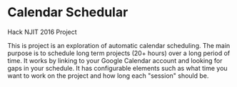 # Calendar Schedular
Hack NJIT 2016 Project

This is project is an exploration of automatic calendar scheduling. The main purpose is to schedule long term projects (20+ hours) over a long period of time. It works by linking to your Google Calendar account and looking for gaps in your schedule. It has configurable elements such as what time you want to work on the project and how long each "session" should be.
